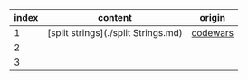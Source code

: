 | index | content                             | origin                                                  |
| ----- | ----------------------------------- | ------------------------------------------------------- |
| 1     | [split strings](./split Strings.md) | [codewars](https://github.com/aotushi/codeWarsAndOther) |
| 2     |                                     |                                                         |
| 3     |                                     |                                                         |

